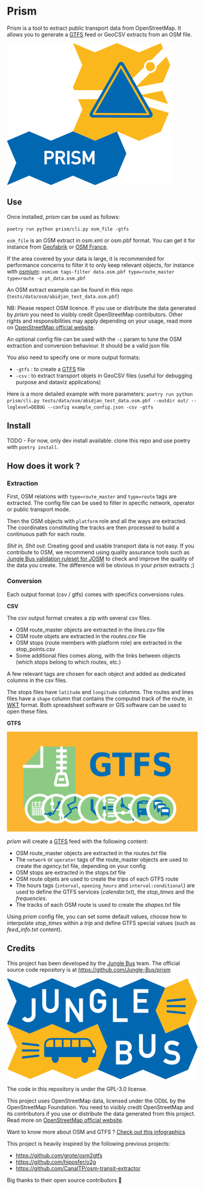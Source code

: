 # Prism

Prism is a tool to extract public transport data from OpenStreetMap. It allows you to generate a [GTFS](https://gtfs.org/reference/static) feed or GeoCSV extracts from an OSM file.

![prism logo](docs/prism_logo.png)

## Use

Once installed, *prism* can be used as follows:

`poetry run python prism/cli.py osm_file -gtfs`

`osm_file` is an OSM extract in osm.xml or osm.pbf format. You can get it for instance from [Geofabrik](http://download.geofabrik.de/) or [OSM France](http://download.openstreetmap.fr/extracts/).

If the area covered by your data is large, it is recommended for performance concerns to filter it to only keep relevant objects, for instance with [osmium]((https://osmcode.org/osmium-tool/)): `osmium tags-filter data.osm.pbf type=route_master type=route -o pt_data.osm.pbf`

An OSM extract example can be found in this repo (`tests/data/osm/abidjan_test_data.osm.pbf`)

NB: Please respect OSM licence. If you use or distribute the data generated by *prism* you need to visibly credit OpenStreetMap contributors. Other rights and responsibilities may apply depending on your usage, read more on [OpenStreetMap official website](https://www.openstreetmap.org/copyright).

An optional config file can be used with the `-c` param to tune the OSM extraction and conversion behaviour. It should be a valid json file.

You also need to specify one or more output formats:
* `-gtfs` : to create a [GTFS](https://gtfs.org/reference/static) file
* `-csv` : to extract transport objets in GeoCSV files (useful for debugging purpose and dataviz applications)

Here is a more detailed example with more parameters: `poetry run python prism/cli.py tests/data/osm/abidjan_test_data.osm.pbf --outdir out/ --loglevel=DEBUG --config example_config.json -csv -gtfs`

## Install

TODO - For now, only dev install available: clone this repo and use poetry with `poetry install`.


## How does it work ?

### Extraction

First, OSM relations with `type=route_master` and `type=route` tags are extracted. The config file can be used to filter in specific network, operator or public transport mode.

Then the OSM objects with `platform` role and all the ways are extracted. The coordinates constituting the tracks are then processed to build a continuous path for each route.

*Shit in, Shit out*: Creating good and usable transport data is not easy. If you contribute to OSM, we recommend using quality assurance tools such as [Jungle Bus validation ruleset for JOSM](https://github.com/Jungle-Bus/transport_mapcss) to check and improve the quality of the data you create. The difference will be obvious in your *prism* extracts ;)

### Conversion

Each output format (csv / gtfs) comes with specifics conversions rules.

**CSV**

The *csv* output format creates a zip with several csv files.
* OSM route_master objects are extracted in the *lines.csv* file
* OSM route objets are extracted in the *routes.csv* file
* OSM stops (route members with platform role) are extracted in the stop_points.csv
* Some additional files comes along, with the links between objects (which stops belong to which routes, etc.)

A few relevant tags are chosen for each object and added as dedicated columns in the csv files.

The stops files have `latitude` and `longitude` columns. The routes and lines files have a `shape` column that contains the computed track of the route, in [WKT](https://en.wikipedia.org/wiki/Well-known_text_representation_of_geometry) format. Both spreadsheet software or GIS software can be used to open these files.

**GTFS**

![GTFS](docs/GTFS.png)

*prism* will create a [GTFS](https://gtfs.org/reference/static) feed with the following content:
* OSM route_master objects are extracted in the *routes.txt* file
* The `network` or `operator` tags of the route_master objects are used to create the *agency.txt* file, depending on your config
* OSM stops are extracted in the *stops.txt* file
* OSM route objets are used to create the *trips* of each GTFS route
* The hours tags (`interval`, `opening_hours` and `interval:conditional`) are used to define the GTFS services (*calendar.txt*), the *stop_times* and the *frequencies*.
* The tracks of each OSM route is used to create the *shapes.txt* file

Using *prism* config file, you can set some default values, choose how to interpolate *stop_times* within a *trip* and define GTFS special values (such as *feed_info.txt* content).


## Credits

This project has been developed by the [Jungle Bus](http://junglebus.io/) team. The official source code repository is at https://github.com/Jungle-Bus/prism

![Jungle Bus Logo](https://github.com/Jungle-Bus/resources/raw/master/logo/Logo_Jungle_Bus.png)

The code in this repository is under the GPL-3.0 license.

This project uses OpenStreetMap data, licensed under the ODbL by the OpenStreetMap Foundation. You need to visibly credit OpenStreetMap and its contributors if you use or distribute the data generated from this project. Read more on [OpenStreetMap official website](https://www.openstreetmap.org/copyright).

Want to know more about OSM and GTFS ? [Check out this infographics](https://junglebus.io/en/osm-then-gtfs-or-gtfs-then-osm/)

This project is heavily inspired by the following previous projects:
* https://github.com/grote/osm2gtfs
* https://github.com/hiposfer/o2g
* https://github.com/CanalTP/osm-transit-extractor

Big thanks to their open source contributors :sparkling_heart:
